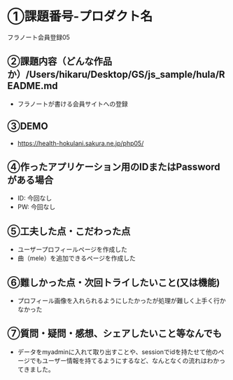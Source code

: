 
# ①課題番号-プロダクト名

フラノート会員登録05

## ②課題内容（どんな作品か）/Users/hikaru/Desktop/GS/js_sample/hula/README.md

- フラノートが書ける会員サイトへの登録

## ③DEMO
- https://health-hokulani.sakura.ne.jp/php05/

## ④作ったアプリケーション用のIDまたはPasswordがある場合

- ID: 今回なし
- PW: 今回なし

## ⑤工夫した点・こだわった点

- ユーザープロフィールページを作成した
- 曲（mele）を追加できるページを作成した

## ⑥難しかった点・次回トライしたいこと(又は機能)

- プロフィール画像を入れられるようにしたかったが処理が難しく上手く行かなかった

## ⑦質問・疑問・感想、シェアしたいこと等なんでも

- データをmyadminに入れて取り出すことや、sessionでidを持たせて他のページでもユーザー情報を持てるようにするなど、なんとなくの流れはわかってきました。

